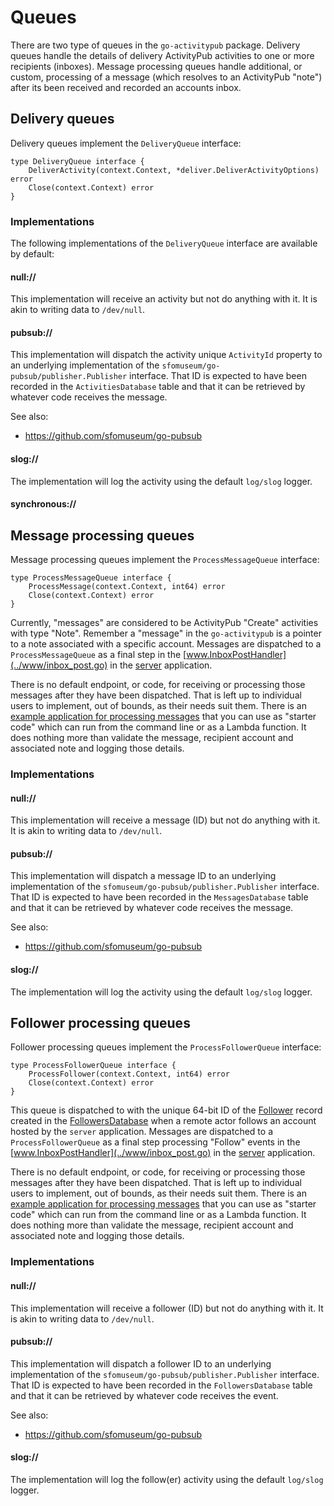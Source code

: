 # Queues

There are two type of queues in the `go-activitypub` package. Delivery queues handle the details of delivery ActivityPub activities to one or more recipients (inboxes). Message processing queues handle additional, or custom, processing of a message (which resolves to an ActivityPub "note") after its been received and recorded an accounts inbox.

## Delivery queues

Delivery queues implement the `DeliveryQueue` interface:

```
type DeliveryQueue interface {
	DeliverActivity(context.Context, *deliver.DeliverActivityOptions) error
	Close(context.Context) error
}
```

### Implementations

The following implementations of the `DeliveryQueue` interface are available by default:

#### null://

This implementation will receive an activity but not do anything with it. It is akin to writing data to `/dev/null`.

#### pubsub://

This implementation will dispatch the activity unique `ActivityId` property to an underlying implementation of the `sfomuseum/go-pubsub/publisher.Publisher` interface. That ID is expected to have been recorded in the `ActivitiesDatabase` table and that it can be retrieved by whatever code receives the message.

See also:

* https://github.com/sfomuseum/go-pubsub

#### slog://

The implementation will log the activity using the default `log/slog` logger.

#### synchronous://

## Message processing queues

Message processing queues implement the `ProcessMessageQueue` interface:

```
type ProcessMessageQueue interface {
	ProcessMessage(context.Context, int64) error
	Close(context.Context) error
}
```

Currently, "messages" are considered to be ActivityPub "Create" activities with type "Note". Remember a "message" in the `go-activitypub` is a pointer to a note associated with a specific account. Messages are dispatched to a `ProcessMessageQueue` as a final step in the [www.InboxPostHandler](../www/inbox_post.go) in the [server](../app/server) application.

There is no default endpoint, or code, for receiving or processing those messages after they have been dispatched. That is left up to individual users to implement, out of bounds, as their needs suit them. There is an [example application for processing messages](../app/message/process/example) that you can use as "starter code" which can run from the command line or as a Lambda function. It does nothing more than validate the message, recipient account and associated note and logging those details.

### Implementations

#### null://

This implementation will receive a message (ID) but not do anything with it. It is akin to writing data to `/dev/null`.

#### pubsub://

This implementation will dispatch a message ID to an underlying implementation of the `sfomuseum/go-pubsub/publisher.Publisher` interface. That ID is expected to have been recorded in the `MessagesDatabase` table and that it can be retrieved by whatever code receives the message.

See also:

* https://github.com/sfomuseum/go-pubsub

#### slog://

The implementation will log the activity using the default `log/slog` logger.

## Follower processing queues

Follower processing queues implement the `ProcessFollowerQueue` interface:

```
type ProcessFollowerQueue interface {
	ProcessFollower(context.Context, int64) error
	Close(context.Context) error
}
```

This queue is dispatched to with the unique 64-bit ID of the [Follower](../follower.go) record created in the [FollowersDatabase](../database/followers_database.go) when a remote actor follows an account hosted by the `server` application. Messages are dispatched to a `ProcessFollowerQueue` as a final step processing "Follow" events in the [www.InboxPostHandler](../www/inbox_post.go) in the [server](../app/server) application.

There is no default endpoint, or code, for receiving or processing those messages after they have been dispatched. That is left up to individual users to implement, out of bounds, as their needs suit them. There is an [example application for processing messages](../app/follower/process/example) that you can use as "starter code" which can run from the command line or as a Lambda function. It does nothing more than validate the message, recipient account and associated note and logging those details.

### Implementations

#### null://

This implementation will receive a follower (ID) but not do anything with it. It is akin to writing data to `/dev/null`.

#### pubsub://

This implementation will dispatch a follower ID to an underlying implementation of the `sfomuseum/go-pubsub/publisher.Publisher` interface. That ID is expected to have been recorded in the `FollowersDatabase` table and that it can be retrieved by whatever code receives the event.

See also:

* https://github.com/sfomuseum/go-pubsub

#### slog://

The implementation will log the follow(er) activity using the default `log/slog` logger.